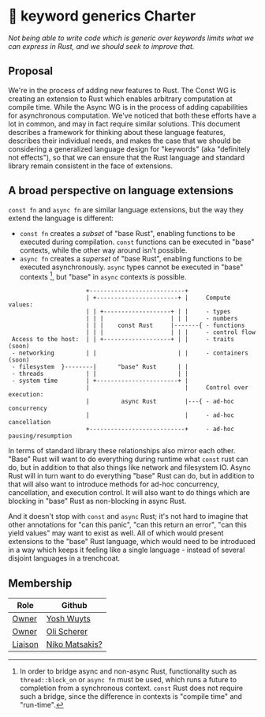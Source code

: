 # 📜 keyword generics Charter

_Not being able to write code which is generic over keywords limits what we can
express in Rust, and we should seek to improve that._
<!--
 Provide an introduction summarising the goals and motivation behind your
 initiative.
-->

## Proposal

We're in the process of adding new features to Rust. The Const WG is creating an
extension to Rust which enables arbitrary computation at compile time.
While the Async WG is in the process of adding capabilities for asynchronous
computation. We've noticed that both these efforts have a lot in common, and may
in fact require similar solutions. This document describes a framework for
thinking about these language features, describes their individual needs, and
makes the case that we should be considering a generalized language design for
"keywords" (aka "definitely not effects"), so that we can ensure that the Rust
language and standard library remain consistent in the face of extensions.

## A broad perspective on language extensions

`const fn` and `async fn` are similar language extensions, but the way they
extend the language is different:

- `const fn` creates a *subset* of "base Rust", enabling functions to be
executed during compilation. `const` functions can be executed in "base"
contexts, while the other way around isn't possible.
- `async fn` creates a *superset* of "base Rust", enabling functions to be
executed asynchronously. `async` types cannot be executed in "base" contexts
[^bridge], but "base" in `async` contexts _is_ possible.

[^bridge]: In order to bridge async and non-async Rust, functionality such as
`thread::block_on` or `async fn` must be used, which runs a future to completion
from a synchronous context. `const` Rust does not require such a bridge, since
the difference in contexts is "compile time" and "run-time".

```
                      +---------------------------+                               
                      | +-----------------------+ |     Compute values:
                      | | +-------------------+ | |     - types
                      | | |                   | | |     - numbers
                      | | |    const Rust     |-------{ - functions               
                      | | |                   | | |     - control flow            
 Access to the host:  | | +-------------------+ | |     - traits (soon)                 
 - networking         | |                       | |     - containers (soon)
 - filesystem  }--------|      "base" Rust      | |                               
 - threads            | |                       | |                               
 - system time        | +-----------------------+ |     
                      |                           |     Control over execution:      
                      |         async Rust        |---{ - ad-hoc concurrency      
                      |                           |     - ad-hoc cancellation     
                      +---------------------------+     - ad-hoc pausing/resumption

```

In terms of standard library these relationships also mirror each other. "Base"
Rust will want to do everything during runtime what `const` rust can do, but in
addition to that also things like network and filesystem IO. Async Rust will in
turn want to do everything "base" Rust can do, but in addition to that will also
want to introduce methods for ad-hoc concurrency, cancellation, and execution
control. It will also want to do things which are blocking in "base" Rust as
non-blocking in async Rust.

And it doesn't stop with `const` and `async` Rust; it's not hard to imagine that
other annotations for "can this panic", "can this return an error", "can this
yield values" may want to exist as well. All of which would present extensions
to the "base" Rust language, which would need to be introduced in a way which
keeps it feeling like a single language - instead of several disjoint languages
in a trenchcoat.

## Membership

| Role      | Github                            |
|-----------|-----------------------------------|
| [Owner]   | [Yosh Wuyts](https://github.com/yoshuawuyts) |
| [Owner]   | [Oli Scherer](https://github.com/oli-obk) |
| [Liaison] | [Niko Matsakis?](https://github.com/nikomatsakis) |

[Owner]: https://lang-team.rust-lang.org/initiatives/process/roles/owner.html
[Liaison]: https://lang-team.rust-lang.org/initiatives/process/roles/liaison.html
